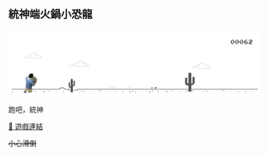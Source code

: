## 統神端火鍋小恐龍

![](./assets/intro.jpg)

跑吧，統神

[🥘 遊戲連結](https://superj80820.github.io/asiaGodTone-hotpot-dino-game/)

~~小心滑倒~~
